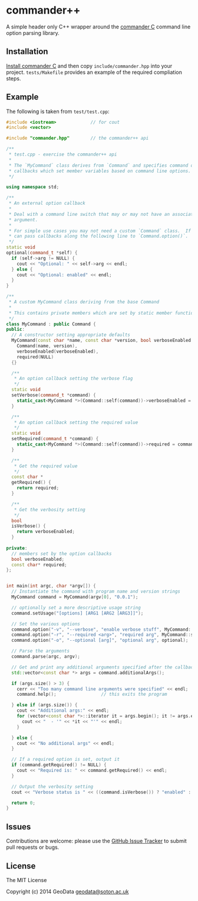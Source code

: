 # commander++

A simple header only C++ wrapper around the
[commander C](https://github.com/clibs/commander) command line option parsing
library.

## Installation

[Install commander C](https://github.com/clibs/commander/blob/master/Readme.md#installation)
and then copy `include/commander.hpp` into your project.  `tests/Makefile`
provides an example of the required compliation steps.

## Example

The following is taken from `test/test.cpp`:

```cpp
#include <iostream>             // for cout
#include <vector>

#include "commander.hpp"        // the commander++ api

/**
 * test.cpp - exercise the commander++ api
 *
 * The `MyCommand` class derives from `Command` and specifies command option
 * callbacks which set member variables based on command line options.
 */

using namespace std;

/**
 * An external option callback
 *
 * Deal with a command line switch that may or may not have an associated
 * argument.
 *
 * For simple use cases you may not need a custom `Command` class.  If so you
 * can pass callbacks along the following line to `Command.option()`.
 */
static void
optional(command_t *self) {
  if (self->arg != NULL) {
    cout << "Optional: " << self->arg << endl;
  } else {
    cout << "Optional: enabled" << endl;
  }
}

/**
 * A custom MyCommand class deriving from the base Command
 *
 * This contains private members which are set by static member functions.
 */
class MyCommand : public Command {
public:
  // A constructor setting appropriate defaults
  MyCommand(const char *name, const char *version, bool verboseEnabled = false) :
    Command(name, version),
    verboseEnabled(verboseEnabled),
    required(NULL)
  {}

  /**
   * An option callback setting the verbose flag
   */
  static void
  setVerbose(command_t *command) {
    static_cast<MyCommand *>(Command::self(command))->verboseEnabled = true;
  }

  /**
   * An option callback setting the required value
   */
  static void
  setRequired(command_t *command) {
    static_cast<MyCommand *>(Command::self(command))->required = command->arg;
  }

  /**
   * Get the required value
   */
  const char *
  getRequired() {
    return required;
  }  

  /**
   * Get the verbosity setting
   */
  bool
  isVerbose() {
    return verboseEnabled;
  }
  
private:
  // members set by the option callbacks
  bool verboseEnabled;
  const char* required;
};


int main(int argc, char *argv[]) {
  // Instantiate the command with program name and version strings
  MyCommand command = MyCommand(argv[0], "0.0.1");

  // optionally set a more descriptive usage string
  command.setUsage("[options] [ARG1 [ARG2 [ARG3]]");

  // Set the various options
  command.option("-v", "--verbose", "enable verbose stuff", MyCommand::setVerbose);
  command.option("-r", "--required <arg>", "required arg", MyCommand::setRequired);
  command.option("-o", "--optional [arg]", "optional arg", optional);

  // Parse the arguments
  command.parse(argc, argv);

  // Get and print any additional arguments specified after the callbacks
  std::vector<const char *> args = command.additionalArgs();

  if (args.size() > 3) {
    cerr << "Too many command line arguments were specified" << endl;
    command.help();                 // this exits the program

  } else if (args.size()) {
    cout << "Additional args:" << endl;
    for (vector<const char *>::iterator it = args.begin(); it != args.end(); ++it) {
      cout << "  - '" << *it << "'" << endl;
    }

  } else {
    cout << "No additional args" << endl;
  }

  // If a required option is set, output it
  if (command.getRequired() != NULL) {
    cout << "Required is: " << command.getRequired() << endl;
  }

  // Output the verbosity setting
  cout << "Verbose status is " << ((command.isVerbose()) ? "enabled" : "disabled") << endl;

  return 0;
}
```

## Issues

Contributions are welcome: please use the
[GitHub Issue Tracker](https://github.com/geo-data/commander-cpp/issues) to
submit pull requests or bugs.

## License

The MIT License

Copyright (c) 2014 GeoData <geodata@soton.ac.uk>
